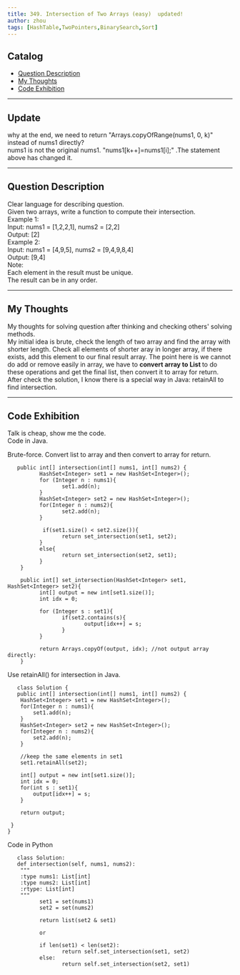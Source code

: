```yaml
---
title: 349. Intersection of Two Arrays (easy)  updated!                  
author: zhou      
tags: [HashTable,TwoPointers,BinarySearch,Sort]          
---
```


       

## Catalog  
+ [Question Description](#partI)
+ [My Thoughts](#partII)
+ [Code Exhibition](#partIII)

----------------------------------

## Update
why at the end, we need to return "Arrays.copyOfRange(nums1, 0, k)" instead of nums1 directly?    
nums1 is not the original nums1. "nums1[k++]=nums1[i];" .The statement above has changed it.    

----------------------------------


## Question Description
Clear language for describing question.    
Given two arrays, write a function to compute their intersection.    
Example 1:      
Input: nums1 = [1,2,2,1], nums2 = [2,2]    
Output: [2]   
Example 2:   
Input: nums1 = [4,9,5], nums2 = [9,4,9,8,4]    
Output: [9,4]    
Note:    
Each element in the result must be unique.    
The result can be in any order.     


----------------------------------

## My Thoughts
My thoughts for solving question after thinking and checking others' solving methods.        
My initial idea is brute, check the length of two array and find the array with shorter length. Check all elements of shorter aray in longer array, if there exists, add this element to our final result array. The point here is we cannot do add or remove easily in array, we have to <b> convert array to List </b> to do these operations and get the final list, then convert it to array for return.     
After check the solution, I know there is a special way in Java: retainAll to find intersection. 






----------------------------------

## Code Exhibition
Talk is cheap, show me the code.    
Code in Java.     

Brute-force. Convert list to array and then convert to array for return.   

       public int[] intersection(int[] nums1, int[] nums2) {
              HashSet<Integer> set1 = new HashSet<Integer>();
              for (Integer n : nums1){
                     set1.add(n);
              }
              HashSet<Integer> set2 = new HashSet<Integer>();
              for(Integer n : nums2){
                     set2.add(n);
              }     
              
               if(set1.size() < set2.size()){
                     return set_intersection(set1, set2);
              }
              else{
                     return set_intersection(set2, set1);
              }
        }
        
        public int[] set_intersection(HashSet<Integer> set1, HashSet<Integer> set2){
              int[] output = new int[set1.size()];
              int idx = 0;
              
              for (Integer s : set1){
                     if(set2.contains(s){
                            output[idx++] = s;
                     }
              }
              
              return Arrays.copyOf(output, idx); //not output array directly: 
        }

Use retainAll() for intersection in Java.   

       class Solution {
       public int[] intersection(int[] nums1, int[] nums2) {
        HashSet<Integer> set1 = new HashSet<Integer>();
        for(Integer n : nums1){
            set1.add(n);
        }
        HashSet<Integer> set2 = new HashSet<Integer>();
        for(Integer n : nums2){
            set2.add(n);
        }
        
        //keep the same elements in set1
        set1.retainAll(set2);
        
        int[] output = new int[set1.size()];
        int idx = 0;
        for(int s : set1){
            output[idx++] = s;
        }
        
        return output;   
    
     }
    }
              
Code in Python    

       class Solution:
       def intersection(self, nums1, nums2):
        """
        :type nums1: List[int]
        :type nums2: List[int]
        :rtype: List[int]
        """  
              set1 = set(nums1)
              set2 = set(nums2)
              
              return list(set2 & set1)
              
              or 
              
              if len(set1) < len(set2):
                     return self.set_intersection(set1, set2)
              else:
                     return self.set_intersection(set2, set1)



